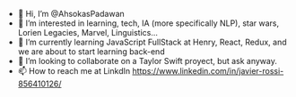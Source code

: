 - 👋 Hi, I’m @AhsokasPadawan
- 👀 I’m interested in learning, tech, IA (more specifically NLP), star wars, Lorien Legacies, Marvel, Linguistics...
- 🌱 I’m currently learning JavaScript FullStack at Henry, React, Redux, and we are about to start learning back-end
- 💞️ I’m looking to collaborate on a Taylor Swift proyect, but ask anyway.
- 📫 How to reach me at LinkdIn https://www.linkedin.com/in/javier-rossi-856410126/

<!---
AhsokasPadawan/AhsokasPadawan is a ✨ special ✨ repository because its `README.md` (this file) appears on your GitHub profile.
You can click the Preview link to take a look at your changes.
--->
